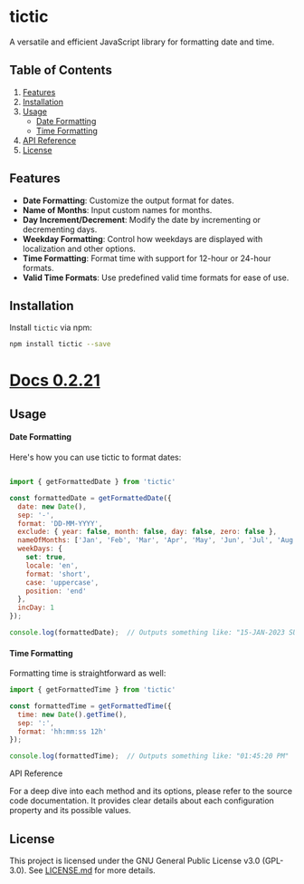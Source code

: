 # tictic

A versatile and efficient JavaScript library for formatting date and time.

## Table of Contents
1. [Features](#features)
2. [Installation](#installation)
3. [Usage](#usage)
   - [Date Formatting](#date-formatting)
   - [Time Formatting](#time-formatting)
4. [API Reference](#api-reference)
5. [License](#license)

## Features

- **Date Formatting**: Customize the output format for dates.
- **Name of Months**: Input custom names for months.
- **Day Increment/Decrement**: Modify the date by incrementing or decrementing days.
- **Weekday Formatting**: Control how weekdays are displayed with localization and other options.
- **Time Formatting**: Format time with support for 12-hour or 24-hour formats.
- **Valid Time Formats**: Use predefined valid time formats for ease of use.

## Installation

Install `tictic` via npm:

```bash
npm install tictic --save
```

# [Docs 0.2.21](https://github.com/teplostanski/tictic/tree/main/docs/0.2.21/index.md)

## Usage
#### Date Formatting

Here's how you can use tictic to format dates:

```javascript

import { getFormattedDate } from 'tictic'

const formattedDate = getFormattedDate({
  date: new Date(),
  sep: '-',
  format: 'DD-MM-YYYY',
  exclude: { year: false, month: false, day: false, zero: false },
  nameOfMonths: ['Jan', 'Feb', 'Mar', 'Apr', 'May', 'Jun', 'Jul', 'Aug', 'Sep', 'Oct', 'Nov', 'Dec'],
  weekDays: {
    set: true,
    locale: 'en',
    format: 'short',
    case: 'uppercase',
    position: 'end'
  },
  incDay: 1
});

console.log(formattedDate);  // Outputs something like: "15-JAN-2023 SUN"
```

#### Time Formatting

Formatting time is straightforward as well:

```javascript
import { getFormattedTime } from 'tictic'

const formattedTime = getFormattedTime({
  time: new Date().getTime(),
  sep: ':',
  format: 'hh:mm:ss 12h'
});

console.log(formattedTime);  // Outputs something like: "01:45:20 PM"
```

API Reference

For a deep dive into each method and its options, please refer to the source code documentation. It provides clear details about each configuration property and its possible values.

## License
This project is licensed under the GNU General Public License v3.0 (GPL-3.0). See [LICENSE.md](https://github.com/teplostanski/tictic/blob/main/LICENSE.md) for more details.
